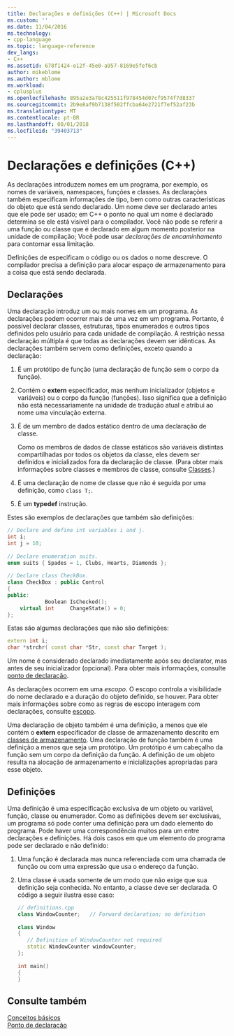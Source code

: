 ```yaml
---
title: Declarações e definições (C++) | Microsoft Docs
ms.custom: ''
ms.date: 11/04/2016
ms.technology:
- cpp-language
ms.topic: language-reference
dev_langs:
- C++
ms.assetid: 678f1424-e12f-45e0-a957-8169e5fef6cb
author: mikeblome
ms.author: mblome
ms.workload:
- cplusplus
ms.openlocfilehash: 895a2e3a78c425511f978454d07cf9574f7d8337
ms.sourcegitcommit: 2b9e8af9b7138f502ffcba64e2721f7ef52af23b
ms.translationtype: MT
ms.contentlocale: pt-BR
ms.lasthandoff: 08/01/2018
ms.locfileid: "39403713"
---
```

# <a name="declarations-and-definitions-c"></a>Declarações e definições (C++)
As declarações introduzem nomes em um programa, por exemplo, os nomes de variáveis, namespaces, funções e classes. As declarações também especificam informações de tipo, bem como outras características do objeto que está sendo declarado. Um nome deve ser declarado antes que ele pode ser usado; em C++ o ponto no qual um nome é declarado determina se ele está visível para o compilador. Você não pode se referir a uma função ou classe que é declarado em algum momento posterior na unidade de compilação; Você pode usar *declarações de encaminhamento* para contornar essa limitação.  
  
 Definições de especificam o código ou os dados o nome descreve. O compilador precisa a definição para alocar espaço de armazenamento para a coisa que está sendo declarada.  
  
## <a name="declarations"></a>Declarações  
 Uma declaração introduz um ou mais nomes em um programa. As declarações podem ocorrer mais de uma vez em um programa. Portanto, é possível declarar classes, estruturas, tipos enumerados e outros tipos definidos pelo usuário para cada unidade de compilação. A restrição nessa declaração múltipla é que todas as declarações devem ser idênticas. As declarações também servem como definições, exceto quando a declaração:  
  
1.  É um protótipo de função (uma declaração de função sem o corpo da função).  
  
2.  Contém o **extern** especificador, mas nenhum inicializador (objetos e variáveis) ou o corpo da função (funções). Isso significa que a definição não está necessariamente na unidade de tradução atual e atribui ao nome uma vinculação externa.  
  
3.  É de um membro de dados estático dentro de uma declaração de classe.  
  
     Como os membros de dados de classe estáticos são variáveis distintas compartilhadas por todos os objetos da classe, eles devem ser definidos e inicializados fora da declaração de classe. (Para obter mais informações sobre classes e membros de classe, consulte [Classes](../cpp/classes-and-structs-cpp.md).)  
  
4.  É uma declaração de nome de classe que não é seguida por uma definição, como `class T;`.  
  
5.  É um **typedef** instrução.  
  
 Estes são exemplos de declarações que também são definições:  
  
```cpp 
// Declare and define int variables i and j.  
int i;  
int j = 10;  
  
// Declare enumeration suits.  
enum suits { Spades = 1, Clubs, Hearts, Diamonds };  
  
// Declare class CheckBox.  
class CheckBox : public Control  
{  
public:  
            Boolean IsChecked();  
    virtual int     ChangeState() = 0;  
};  
```  
  
 Estas são algumas declarações que não são definições:  
  
```cpp 
extern int i;  
char *strchr( const char *Str, const char Target );  
```  
  
 Um nome é considerado declarado imediatamente após seu declarator, mas antes de seu inicializador (opcional). Para obter mais informações, consulte [ponto de declaração](../cpp/point-of-declaration-in-cpp.md).  
  
 As declarações ocorrem em uma *escopo*. O escopo controla a visibilidade do nome declarado e a duração do objeto definido, se houver. Para obter mais informações sobre como as regras de escopo interagem com declarações, consulte [escopo](../cpp/scope-visual-cpp.md).  
  
 Uma declaração de objeto também é uma definição, a menos que ele contém o **extern** especificador de classe de armazenamento descrito em [classes de armazenamento](storage-classes-cpp.md). Uma declaração de função também é uma definição a menos que seja um protótipo. Um protótipo é um cabeçalho da função sem um corpo da definição da função. A definição de um objeto resulta na alocação de armazenamento e inicializações apropriadas para esse objeto.  
  
## <a name="definitions"></a>Definições  
 Uma definição é uma especificação exclusiva de um objeto ou variável, função, classe ou enumerador. Como as definições devem ser exclusivas, um programa só pode conter uma definição para um dado elemento do programa. Pode haver uma correspondência muitos para um entre declarações e definições. Há dois casos em que um elemento do programa pode ser declarado e não definido:  
  
1.  Uma função é declarada mas nunca referenciada com uma chamada de função ou com uma expressão que usa o endereço da função.  
  
2.  Uma classe é usada somente de um modo que não exige que sua definição seja conhecida. No entanto, a classe deve ser declarada. O código a seguir ilustra esse caso:  
  
    ```cpp 
    // definitions.cpp  
    class WindowCounter;   // Forward declaration; no definition  
  
    class Window  
    {  
       // Definition of WindowCounter not required  
       static WindowCounter windowCounter;  
    };  
  
    int main()  
    {  
    }  
    ```  
  
## <a name="see-also"></a>Consulte também  
 [Conceitos básicos](../cpp/basic-concepts-cpp.md)   
 [Ponto de declaração](../cpp/point-of-declaration-in-cpp.md)